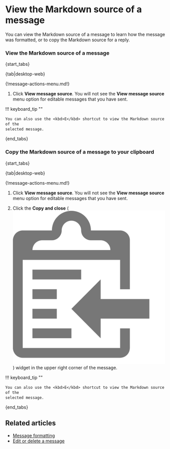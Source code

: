 # View the Markdown source of a message

You can view the Markdown source of a message to learn how the message was
formatted, or to copy the Markdown source for a reply.

### View the Markdown source of a message

{start_tabs}

{tab|desktop-web}

{!message-actions-menu.md!}

1. Click **View message source**. You will not see the **View message source**
   menu option for editable messages that you have sent.

!!! keyboard_tip ""

    You can also use the <kbd>E</kbd> shortcut to view the Markdown source of the
    selected message.

{end_tabs}

### Copy the Markdown source of a message to your clipboard

{start_tabs}

{tab|desktop-web}

{!message-actions-menu.md!}

1. Click **View message source**. You will not see the **View message source**
   menu option for editable messages that you have sent.

1. Click the **Copy and close**
   ( <img src="/static/images/help/copy_to_clipboard.svg" alt="copy" class="mobile-icon"/>)
   widget in the upper right corner of the message.

!!! keyboard_tip ""

    You can also use the <kbd>E</kbd> shortcut to view the Markdown source of the
    selected message.

{end_tabs}

## Related articles

* [Message formatting](/help/format-your-message-using-markdown)
* [Edit or delete a message](/help/edit-or-delete-a-message)
